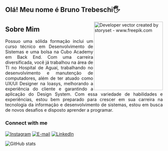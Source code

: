 ## Olá! Meu nome é Bruno Trebeschi🖐️

<img align="right" alt="Developer vector created by storyset - www.freepik.com" height="220" src="https://img.freepik.com/free-vector/creative-web-homepage-illustration_52683-79847.jpg">

<h2>Sobre Mim</h2>

<p align="justify">Possuo uma sólida formação inclui um curso técnico em Desenvolvimento de Sistemas e uma bolsa na Cubo Academy em Back End. Com uma carreira diversificada, você já trabalhou na área de TI no Hospital de Aguaí, trabalhando no desenvolvimento e manutenção de computadores, além de ter atuado como UX/UI Designer na Ioasys, melhorando a experiência do cliente e garantindo a aplicação do Design System. Com essa variedade de habilidades e experiências, estou bem preparado para crescer em sua carreira na tecnologia da informação e desenvolvimento de sistemas, estou em busca de novos desafios e disposto aprender a programar.

<h3 align="left">Connect with me</h3>

[![Instagram](https://img.shields.io/badge/Instagram-292929?style=for-the-badge&logo=instagram&logoColor=white)](https://www.instagram.com/bruno67diego/)
[![E-mail](https://img.shields.io/badge/-Email-000?style=for-the-badge&logo=microsoft-outlook&logoColor=292929Color=white)](mailto:bruno67diego@gmail.com)
[![LinkedIn](https://img.shields.io/badge/-LinkedIn-000?style=for-the-badge&logo=linkedin&logoColor=F9F7FF&color:white)](https://www.linkedin.com/in/brunotrebeschi)


![GitHub stats](https://github-readme-stats-git-masterrstaa-rickstaa.vercel.app/api?username=BrunoDiego67&hide_title=true&show_icons=true&include_all_commits=false&count_private=true&line_height=25&hide=issues&bg_color=000&title_color=F9F7FF&text_color=F9F7FF&border_radius=3&border_color=292929&icon_color=white&theme=dark)
<br>
